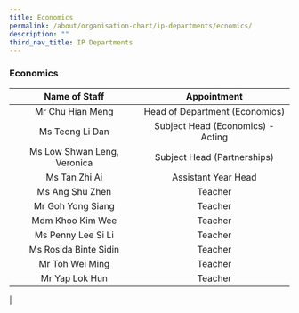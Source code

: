```yaml
---
title: Economics
permalink: /about/organisation-chart/ip-departments/ecnomics/
description: ""
third_nav_title: IP Departments
---
```

### **Economics**

| Name of Staff | Appointment |
|:---:|:---:|
| Mr Chu Hian Meng | Head of Department (Economics) |
| Ms Teong Li Dan | Subject Head (Economics) - Acting |
| Ms Low Shwan Leng, Veronica | Subject Head (Partnerships) |
| Ms Tan Zhi Ai  | Assistant Year Head |
| Ms Ang Shu Zhen | Teacher |
|  Mr Goh Yong Siang | Teacher |
| Mdm Khoo Kim Wee | Teacher |
| Ms Penny Lee Si Li | Teacher |
| Ms Rosida Binte Sidin | Teacher |
| Mr Toh Wei Ming | Teacher |
| Mr Yap Lok Hun | Teacher |
|